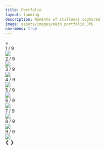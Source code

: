 ```yaml
---
title: Portfolio
layout: landing
description: Moments of stillness captured
image: assets/images/main_portfolio.JPG
nav-menu: true
---
```


<!-- Main -->
<div id="main">

<!-- One 
<section id="one">
	<div class="inner">
		<header class="major">
			<h2>Sed amet aliquam</h2>
		</header>
		<p>Nullam et orci eu lorem consequat tincidunt vivamus et sagittis magna sed nunc rhoncus condimentum sem. In efficitur ligula tate urna. Maecenas massa vel lacinia pellentesque lorem ipsum dolor. Nullam et orci eu lorem consequat tincidunt. Vivamus et sagittis libero. Nullam et orci eu lorem consequat tincidunt vivamus et sagittis magna sed nunc rhoncus condimentum sem. In efficitur ligula tate urna.</p>
	</div>
</section> -->

<!-- One -->
<section id="one">
	<div class="inner">

<!-- Two -->
<section id="two">
	<!-- <span class="image fit"><img src="{% link assets/images/main_banner.JPG %}" alt="" /></span> -->
	<div class="box alt">
		<div class="row 100% uniform">
			<!-- Start ROW 1 -->
			<div class="4u"><span class="image fit hover-img"><img onclick="openModal();currentSlide(1)" src="{% link assets/images/portfolio_2430.JPG %}" alt="" /></span></div>
			<div class="4u"><span class="image fit hover-img"><img onclick="openModal();currentSlide(2)" src="{% link assets/images/portfolio_2266.JPG %}" alt="" /></span></div>
			<div class="4u$"><span class="image fit hover-img"><img onclick="openModal();currentSlide(3)" src="{% link assets/images/portfolio_2367.JPG %}" alt="" /></span></div>
			<!-- Break ROW 2 -->
			<div class="4u"><span class="image fit hover-img"><img onclick="openModal();currentSlide(4)" src="{% link assets/images/portfolio_1180.JPG %}" alt="" /></span></div>
			<div class="4u"><span class="image fit hover-img"><img onclick="openModal();currentSlide(5)" src="{% link assets/images/about_1160.JPG %}" alt="" /></span></div>
			<div class="4u$"><span class="image fit hover-img"><img onclick="openModal();currentSlide(6)" src="{% link assets/images/portfolio_1156.JPG %}" alt="" /></span></div>
			<!-- Break ROW 3 -->
			<div class="4u"><span class="image fit hover-img"><img onclick="openModal();currentSlide(7)" src="{% link assets/images/portfolio_6186.JPG %}" alt="" /></span></div>
			<div class="4u"><span class="image fit hover-img"><img onclick="openModal();currentSlide(8)" src="{% link assets/images/portfolio_6200.JPG %}" alt="" /></span></div>
			<div class="4u$"><span class="image fit hover-img"><img onclick="openModal();currentSlide(9)" src="{% link assets/images/portfolio_6226.JPG %}" alt="" /></span></div>
		</div>
	</div>
</section>

<!-- The Modal/Lightbox -->
<div id="slideModal" class="slide-modal">
	<!-- The Close button -->
	<span class="close" onclick="closeModal()">&times;</span>
	<!-- Modal content -->
	<div class="modal-content">
		<!-- The slides\images -->
		<!-- Start ROW 1 -->
		<div class="mySlides">
			<div class="numbertext">1 / 9</div>
			<img style="display:block;" src="{% link assets/images/portfolio_2430.JPG %}">
		</div>
		<div class="mySlides">
			<div class="numbertext">2 / 9</div>
			<img style="display:block;" src="{% link assets/images/portfolio_2266.JPG %}">
		</div>
		<div class="mySlides">
			<div class="numbertext">3 / 9</div>
			<img style="display:block;" src="{% link assets/images/portfolio_2367.JPG %}">
		</div>
		<!-- Break ROW 2 -->
		<div class="mySlides">
			<div class="numbertext">4 / 9</div>
			<img style="display:block;" src="{% link assets/images/portfolio_1180.JPG %}">
		</div>
		<div class="mySlides">
			<div class="numbertext">5 / 9</div>
			<img style="display:block;" src="{% link assets/images/about_1160.JPG %}">
		</div>
		<div class="mySlides">
			<div class="numbertext">6 / 9</div>
			<img style="display:block;" src="{% link assets/images/portfolio_1156.JPG %}">
		</div>
		<!-- Break ROW 3 -->
		<div class="mySlides">
			<div class="numbertext">7 / 9</div>
			<img style="display:block;" src="{% link assets/images/portfolio_6186.JPG %}">
		</div>
		<div class="mySlides">
			<div class="numbertext">8 / 9</div>
			<img style="display:block;" src="{% link assets/images/portfolio_6200.JPG %}">
		</div>
		<div class="mySlides">
			<div class="numbertext">9 / 9</div>
			<img style="display:block;" src="{% link assets/images/portfolio_6226.JPG %}">
		</div>
		<!-- Next/previous controls -->
		<a class="prevslide" onclick="plusSlides(-1)" style="border-bottom-style: none;">&#10094;</a>
		<a class="nextslide" onclick="plusSlides(1)" style="border-bottom-style: none;">&#10095;</a>
		<!-- Caption text 
		<div class="caption-container">
			<p id="caption"></p>
		</div> -->
		<!-- Thumbnail image controls
		<div class="column">
			<img class="demo" src="{% link assets/images/portfolio_2430.JPG %}" onclick="currentSlide(1)" alt="Nature">
		</div>
		<div class="column">
			<img class="demo" src="{% link assets/images/portfolio_2266.JPG %}" onclick="currentSlide(2)" alt="Snow">
		</div>
		<div class="column">
			<img class="demo" src="{% link assets/images/portfolio_2367.JPG %}" onclick="currentSlide(3)" alt="Mountains">
		</div>
		<div class="column">
			<img class="demo" src="img4.jpg" onclick="currentSlide(4)" alt="Lights">
		</div> -->
  	</div>
</div>


<script>
// Open the Modal
var modal = document.getElementById("slideModal")

function openModal() {
  modal.classList.add('slide-modal-visible');
}

// Close the Modal
// Close by clicking on element with onclick:CloseModal() function:
function closeModal() {
  modal.classList.remove('slide-modal-visible');
}

// When the user clicks anywhere outside of the modal, close the modal:
window.onclick = function(event) {
	if (event.target == modal) {
		modal.classList.remove('slide-modal-visible');
	}
}

// Add event listener to close modal on ESC key press
document.addEventListener('keydown', function(event) {
	if (event.key === 'Escape') {
		modal.classList.remove('slide-modal-visible');
	}
});

var slideIndex = 1;
showSlides(slideIndex);

// Next/previous controls
function plusSlides(n) {
  showSlides(slideIndex += n);
}

// Thumbnail image controls
function currentSlide(n) {
  showSlides(slideIndex = n);
}

function showSlides(n) {
  var i;
  var slides = document.getElementsByClassName("mySlides");
  var dots = document.getElementsByClassName("demo");
  //var captionText = document.getElementById("caption");
  
  if (n > slides.length) {slideIndex = 1}
  if (n < 1) {slideIndex = slides.length}

  for (i = 0; i < slides.length; i++) {
    slides[i].style.display = "none";
  }

  for (i = 0; i < dots.length; i++) {
    dots[i].className = dots[i].className.replace(" active", "");
  }

  slides[slideIndex-1].style.display = "block";
  dots[slideIndex-1].className += " active";
  //captionText.innerHTML = dots[slideIndex-1].alt;
}
</script>


<script>
	// Aviram's to-do list of the gallery implementation:
	// * Make the background blurred out when gallery is open
	// * Make images transition fadein\fadeout between them
	// * DONE - Position the popped up image in center, with bezels (spacing) from top and bottom of browser
	// * Merge the gallery script into _main.js ??
	// * Add rounded edges to the pics in gallery
	// * Create infrastructure for single image enlarge pop-up for blog posts
</script>